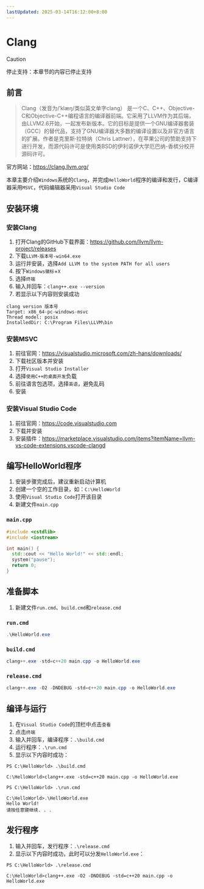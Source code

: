 ```yaml
---
lastUpdated: 2025-03-14T16:12:00+8:00
---
```


# Clang

> [!CAUTION]
> 停止支持：本章节的内容已停止支持

## 前言

> Clang（发音为/ˈklæŋ/类似英文单字clang） 是一个C、C++、Objective-C和Objective-C++编程语言的编译器前端。它采用了LLVM作为其后端，由LLVM2.6开始，一起发布新版本。它的目标是提供一个GNU编译器套装（GCC）的替代品，支持了GNU编译器大多数的编译设置以及非官方语言的扩展。作者是克里斯·拉特纳（Chris Lattner），在苹果公司的赞助支持下进行开发，而源代码许可是使用类BSD的伊利诺伊大学厄巴纳-香槟分校开源码许可。

官方网站：<https://clang.llvm.org/>

本章主要介绍```Windows```系统的```Clang```，并完成```HelloWorld```程序的编译和发行，C编译器采用```MSVC```，代码编辑器采用```Visual Studio Code```

## 安装环境

### 安装Clang

1. 打开Clang的GitHub下载界面：<https://github.com/llvm/llvm-project/releases>
2. 下载```LLVM-版本号-win64.exe```
3. 运行并安装，选择```Add LLVM to the system PATH for all users```
4. 按下```Windows徽标```+```X```
5. 选择```终端```
6. 输入并回车：```clang++.exe --version```
7. 若显示以下内容则安装成功

```ansi
clang version 版本号
Target: x86_64-pc-windows-msvc
Thread model: posix
InstalledDir: C:\Program Files\LLVM\bin
```

### 安装MSVC

1. 前往官网：<https://visualstudio.microsoft.com/zh-hans/downloads/>
2. 下载社区版本并安装
3. 打开```Visual Studio Installer```
4. 选择```使用C++的桌面开发```负载
5. 前往语言包选项，选择```英语```，避免乱码
6. 安装

### 安装Visual Studio Code

1. 前往官网：<https://code.visualstudio.com>
2. 下载并安装
3. 安装插件：<https://marketplace.visualstudio.com/items?itemName=llvm-vs-code-extensions.vscode-clangd>

## 编写HelloWorld程序

1. 安装步骤完成后，建议重新启动计算机
2. 创建一个空的工作目录，如：```C:\HelloWorld```
3. 使用```Visual Studio Code```打开该目录
4. 新建文件```main.cpp```

### ```main.cpp```

```cpp
#include <cstdlib>
#include <iostream>

int main() {
  std::cout << "Hello World!" << std::endl;
  system("pause");
  return 0;
}
```

## 准备脚本

1. 新建文件```run.cmd```、```build.cmd```和```release.cmd```

### ```run.cmd```

```powershell
.\HelloWorld.exe
```

### ```build.cmd```

```powershell
clang++.exe -std=c++20 main.cpp -o HelloWorld.exe
```

### ```release.cmd```

```powershell
clang++.exe -O2 -DNDEBUG -std=c++20 main.cpp -o HelloWorld.exe
```

## 编译与运行

1. 在```Visual Studio Code```的顶栏中点击```查看```
2. 点击```终端```
3. 输入并回车，编译程序：```.\build.cmd```
4. 运行程序：```.\run.cmd```
5. 显示以下内容时成功：

```ansi
PS C:\HelloWorld> .\build.cmd

C:\HelloWorld>clang++.exe -std=c++20 main.cpp -o HelloWorld.exe

PS C:\HelloWorld> .\run.cmd

C:\HelloWorld>.\HelloWorld.exe
Hello World!
请按任意键继续. . .
```

## 发行程序

1. 输入并回车，发行程序：```.\release.cmd```
2. 显示以下内容时成功，此时可以分发```HelloWorld.exe```：

```ansi
PS C:\HelloWorld> .\release.cmd

C:\HelloWorld>clang++.exe -O2 -DNDEBUG -std=c++20 main.cpp -o HelloWorld.exe
```
